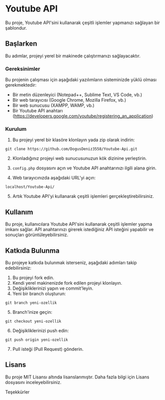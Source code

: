 # Youtube API

Bu proje, Youtube API'sini kullanarak çeşitli işlemler yapmanızı sağlayan bir şablondur.

## Başlarken

Bu adımlar, projeyi yerel bir makinede çalıştırmanızı sağlayacaktır.

### Gereksinimler

Bu projenin çalışması için aşağıdaki yazılımların sisteminizde yüklü olması gerekmektedir:

- Bir metin düzenleyici (Notepad++, Sublime Text, VS Code, vb.)
- Bir web tarayıcısı (Google Chrome, Mozilla Firefox, vb.)
- Bir web sunucusu (XAMPP, WAMP, vb.)
- Bir Youtube API anahtarı (https://developers.google.com/youtube/registering_an_application)

### Kurulum

1. Bu projeyi yerel bir klasöre klonlayın yada zip olarak indirin:
```
git clone https://github.com/DogusDeniz3558/Youtube-Api.git

```

2. Klonladığınız projeyi web sunucusunuzun kök dizinine yerleştirin.

3. `config.php` dosyasını açın ve Youtube API anahtarınızı ilgili alana girin.

4. Web tarayıcınızda aşağıdaki URL'yi açın:
```
localhost/Youtube-Api/

```

5. Artık Youtube API'yi kullanarak çeşitli işlemleri gerçekleştirebilirsiniz.

## Kullanım

Bu proje, kullanıcılara Youtube API'sini kullanarak çeşitli işlemler yapma imkanı sağlar. API anahtarınızı girerek istediğiniz API isteğini yapabilir ve sonuçları görüntüleyebilirsiniz.

## Katkıda Bulunma

Bu projeye katkıda bulunmak isterseniz, aşağıdaki adımları takip edebilirsiniz:

1. Bu projeyi fork edin.
2. Kendi yerel makinenizde fork edilen projeyi klonlayın.
3. Değişikliklerinizi yapın ve commit'leyin.
4. Yeni bir branch oluşturun:
```
git branch yeni-ozellik

```

5. Branch'inize geçin:
```
git checkout yeni-ozellik

```

6. Değişikliklerinizi push edin:
```
git push origin yeni-ozellik

```

7. Pull isteği (Pull Request) gönderin.

## Lisans

Bu proje MIT Lisansı altında lisanslanmıştır. Daha fazla bilgi için Lisans dosyasını inceleyebilirsiniz.

Teşekkürler


